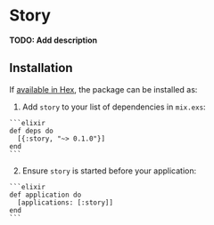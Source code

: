 # Story

**TODO: Add description**

## Installation

If [available in Hex](https://hex.pm/docs/publish), the package can be installed as:

  1. Add `story` to your list of dependencies in `mix.exs`:

    ```elixir
    def deps do
      [{:story, "~> 0.1.0"}]
    end
    ```

  2. Ensure `story` is started before your application:

    ```elixir
    def application do
      [applications: [:story]]
    end
    ```

